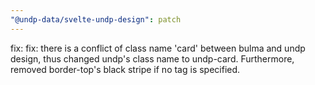 ```yaml
---
"@undp-data/svelte-undp-design": patch
---
```


fix: fix: there is a conflict of class name 'card' between bulma and undp design, thus changed undp's class name to undp-card. Furthermore, removed border-top's black stripe if no tag is specified.
